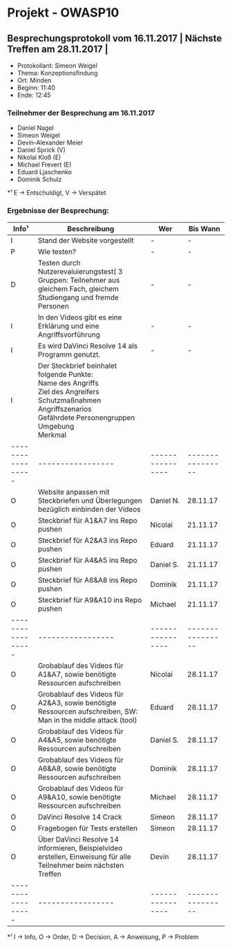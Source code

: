﻿# Projekt - OWASP10

## Besprechungsprotokoll vom 16.11.2017 | Nächste Treffen am 28.11.2017 |
* Protokollant: Simeon Weigel
* Thema: Konzeptionsfindung
* Ort: Minden
* Beginn: 11:40
* Ende: 12:45

### Teilnehmer der Besprechung am 16.11.2017
* Daniel Nagel
* Simeon Weigel
* Devin-Alexander Meier
* Daniel Sprick (V)
* Nikolai Kloß (E)
* Michael Frevert (E)
* Eduard Ljaschenko
* Dominik Schulz

*¹ E -> Entschuldigt, V -> Verspätet

### Ergebnisse der Besprechung:

Info¹ | Beschreibung | Wer | Bis Wann
----- | ------------ | --- | ----
 I| Stand der Website vorgestellt | - |- 
 P| Wie testen? |  -| -
 D| Testen durch Nutzerevaluierungstest( 3 Gruppen: Teilnehmer aus gleichem Fach, gleichem Studiengang und fremde Personen | - | -
 I| In den Videos gibt es eine Erklärung und eine Angriffsvorführung | - | -
 I| Es wird DaVinci Resolve 14 als Programm genutzt. | - | -
 I| Der Steckbrief beinhalet folgende Punkte: <br>Name des Angriffs<br>Ziel des Angreifers<br>Schutzmaßnahmen<br>Angriffszenarios<br>Gefährdete Personengruppen<br>Umgebung<br>Merkmal
 -----------------|-----------------|----------------|----------------
 O| Website anpassen mit Steckbriefen und Überlegungen bezüglich einbinden der Videos | Daniel N. | 28.11.17
 O| Steckbrief für A1&A7 ins Repo pushen | Nicolai | 21.11.17
 O| Steckbrief für A2&A3 ins Repo pushen | Eduard | 21.11.17
 O| Steckbrief für A4&A5 ins Repo pushen | Daniel S. | 21.11.17
 O| Steckbrief für A6&A8 ins Repo pushen | Dominik | 21.11.17
 O| Steckbrief für A9&A10 ins Repo pushen | Michael | 21.11.17
 -----------------|-----------------|----------------|----------------
 O| Grobablauf des Videos für  A1&A7, sowie benötigte Ressourcen aufschreiben | Nicolai | 28.11.17
 O| Grobablauf des Videos für  A2&A3, sowie benötigte Ressourcen aufschreiben, SW: Man in the middle attack (tool) | Eduard | 28.11.17
 O| Grobablauf des Videos für  A4&A5, sowie benötigte Ressourcen aufschreiben | Daniel S. | 28.11.17
 O| Grobablauf des Videos für  A6&A8, sowie benötigte Ressourcen aufschreiben | Dominik | 28.11.17
 O| Grobablauf des Videos für  A9&A10, sowie benötigte Ressourcen aufschreiben | Michael | 28.11.17
 O| DaVinci Resolve 14 Crack| Simeon | 28.11.17
 O| Fragebogen für Tests erstellen| Simeon | 28.11.17
 O| Über DaVinci Resolve 14 informieren, Beispielvideo erstellen, Einweisung für alle Teilnehmer beim nächsten Treffen| Devin| 28.11.17
 -----------------|-----------------|----------------|----------------

*¹ I -> Info, O -> Order, D -> Decision, A -> Anweisung, P -> Problem
